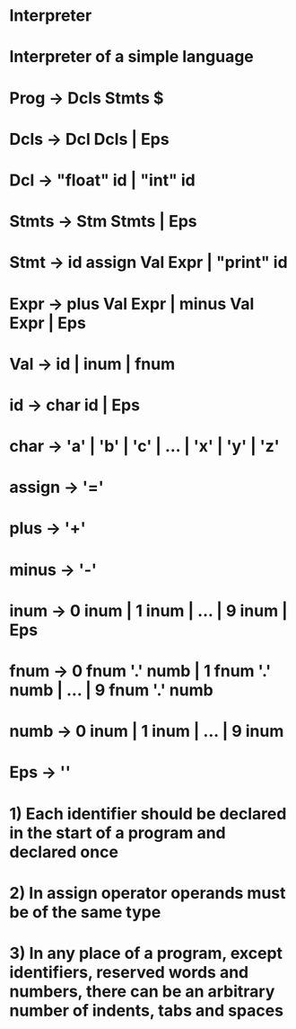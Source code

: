 # Interpreter
#
# Interpreter of a simple language
#
# Prog   -> Dcls Stmts $
# Dcls   -> Dcl Dcls | Eps
# Dcl    -> "float" id | "int" id
# Stmts  -> Stm Stmts | Eps
# Stmt   -> id assign Val Expr | "print" id
# Expr   -> plus Val Expr | minus Val Expr | Eps
# Val    -> id | inum | fnum
# id     -> char id | Eps
# char   -> 'a' | 'b' | 'c' | ... | 'x' | 'y' | 'z'
# assign -> '='
# plus   -> '+'
# minus  -> '-'
# inum   -> 0 inum | 1 inum | ... | 9 inum | Eps
# fnum   -> 0 fnum '.' numb | 1 fnum '.' numb | ... | 9 fnum '.' numb
# numb   -> 0 inum | 1 inum | ... | 9 inum
# Eps    -> ''
#
# 1) Each identifier should be declared in the start of a program and declared once
# 2) In assign operator operands must be of the same type
# 3) In any place of a program, except identifiers, reserved words and numbers, there can be an arbitrary number of indents, tabs and spaces
